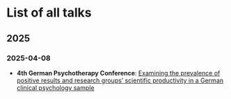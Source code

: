 # List of all talks

## 2025

### 2025-04-08

-  **4th German Psychotherapy Conference**: [Examining the prevalence of positive results and research groups’
scientific productivity in a German clinical psychology sample](https://github.com/schiekiera/talks/blob/main/pdfs/presentation_DPK_2025_schiekiera_positive_results_in_clinical_psychology.pdf)

